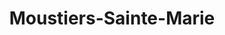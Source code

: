 ---
title: Moustiers-Sainte-Marie
url: /moustiers-sainte-marie/
latitude: 43.847
longitude: 6.222
---
